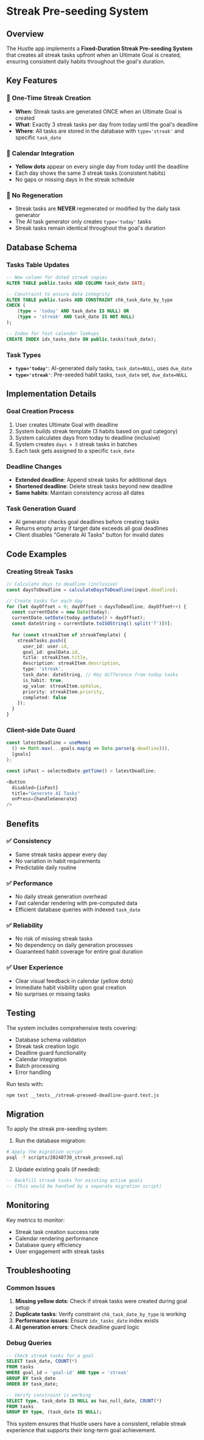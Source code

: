 # Streak Pre-seeding System

## Overview

The Hustle app implements a **Fixed-Duration Streak Pre-seeding System** that creates all streak tasks upfront when an Ultimate Goal is created, ensuring consistent daily habits throughout the goal's duration.

## Key Features

### 🎯 One-Time Streak Creation
- **When**: Streak tasks are generated ONCE when an Ultimate Goal is created
- **What**: Exactly 3 streak tasks per day from today until the goal's deadline
- **Where**: All tasks are stored in the database with `type='streak'` and specific `task_date`

### 📅 Calendar Integration
- **Yellow dots** appear on every single day from today until the deadline
- Each day shows the same 3 streak tasks (consistent habits)
- No gaps or missing days in the streak schedule

### 🚫 No Regeneration
- Streak tasks are **NEVER** regenerated or modified by the daily task generator
- The AI task generator only creates `type='today'` tasks
- Streak tasks remain identical throughout the goal's duration

## Database Schema

### Tasks Table Updates
```sql
-- New column for dated streak copies
ALTER TABLE public.tasks ADD COLUMN task_date DATE;

-- Constraint to ensure data integrity
ALTER TABLE public.tasks ADD CONSTRAINT chk_task_date_by_type 
CHECK (
    (type = 'today' AND task_date IS NULL) OR
    (type = 'streak' AND task_date IS NOT NULL)
);

-- Index for fast calendar lookups
CREATE INDEX idx_tasks_date ON public.tasks(task_date);
```

### Task Types
- **`type='today'`**: AI-generated daily tasks, `task_date=NULL`, uses `due_date`
- **`type='streak'`**: Pre-seeded habit tasks, `task_date` set, `due_date=NULL`

## Implementation Details

### Goal Creation Process
1. User creates Ultimate Goal with deadline
2. System builds streak template (3 habits based on goal category)
3. System calculates days from today to deadline (inclusive)
4. System creates `days × 3` streak tasks in batches
5. Each task gets assigned to a specific `task_date`

### Deadline Changes
- **Extended deadline**: Append streak tasks for additional days
- **Shortened deadline**: Delete streak tasks beyond new deadline
- **Same habits**: Maintain consistency across all dates

### Task Generation Guard
- AI generator checks goal deadlines before creating tasks
- Returns empty array if target date exceeds all goal deadlines
- Client disables "Generate AI Tasks" button for invalid dates

## Code Examples

### Creating Streak Tasks
```typescript
// Calculate days to deadline (inclusive)
const daysToDeadline = calculateDaysToDeadline(input.deadline);

// Create tasks for each day
for (let dayOffset = 0; dayOffset < daysToDeadline; dayOffset++) {
  const currentDate = new Date(today);
  currentDate.setDate(today.getDate() + dayOffset);
  const dateString = currentDate.toISOString().split('T')[0];
  
  for (const streakItem of streakTemplate) {
    streakTasks.push({
      user_id: user.id,
      goal_id: goalData.id,
      title: streakItem.title,
      description: streakItem.description,
      type: 'streak',
      task_date: dateString, // Key difference from today tasks
      is_habit: true,
      xp_value: streakItem.xpValue,
      priority: streakItem.priority,
      completed: false
    });
  }
}
```

### Client-side Date Guard
```typescript
const latestDeadline = useMemo(
  () => Math.max(...goals.map(g => Date.parse(g.deadline))),
  [goals]
);

const isPast = selectedDate.getTime() > latestDeadline;

<Button
  disabled={isPast}
  title="Generate AI Tasks"
  onPress={handleGenerate}
/>
```

## Benefits

### ✅ Consistency
- Same streak tasks appear every day
- No variation in habit requirements
- Predictable daily routine

### ✅ Performance
- No daily streak generation overhead
- Fast calendar rendering with pre-computed data
- Efficient database queries with indexed `task_date`

### ✅ Reliability
- No risk of missing streak tasks
- No dependency on daily generation processes
- Guaranteed habit coverage for entire goal duration

### ✅ User Experience
- Clear visual feedback in calendar (yellow dots)
- Immediate habit visibility upon goal creation
- No surprises or missing tasks

## Testing

The system includes comprehensive tests covering:
- Database schema validation
- Streak task creation logic
- Deadline guard functionality
- Calendar integration
- Batch processing
- Error handling

Run tests with:
```bash
npm test __tests__/streak-preseed-deadline-guard.test.js
```

## Migration

To apply the streak pre-seeding system:

1. Run the database migration:
```bash
# Apply the migration script
psql -f scripts/20240730_streak_preseed.sql
```

2. Update existing goals (if needed):
```sql
-- Backfill streak tasks for existing active goals
-- (This would be handled by a separate migration script)
```

## Monitoring

Key metrics to monitor:
- Streak task creation success rate
- Calendar rendering performance
- Database query efficiency
- User engagement with streak tasks

## Troubleshooting

### Common Issues
1. **Missing yellow dots**: Check if streak tasks were created during goal setup
2. **Duplicate tasks**: Verify constraint `chk_task_date_by_type` is working
3. **Performance issues**: Ensure `idx_tasks_date` index exists
4. **AI generation errors**: Check deadline guard logic

### Debug Queries
```sql
-- Check streak tasks for a goal
SELECT task_date, COUNT(*) 
FROM tasks 
WHERE goal_id = 'goal-id' AND type = 'streak' 
GROUP BY task_date 
ORDER BY task_date;

-- Verify constraint is working
SELECT type, task_date IS NULL as has_null_date, COUNT(*)
FROM tasks 
GROUP BY type, (task_date IS NULL);
```

This system ensures that Hustle users have a consistent, reliable streak experience that supports their long-term goal achievement.